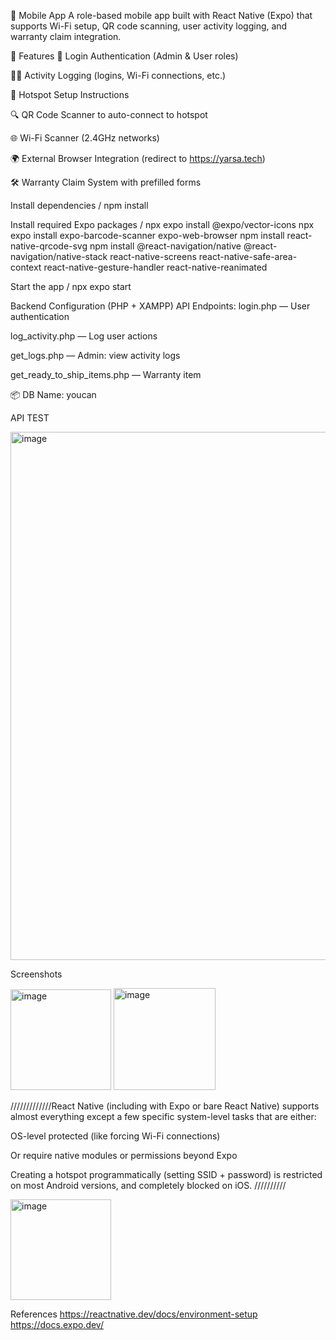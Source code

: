 📱 Mobile App
A role-based mobile app built with React Native (Expo) that supports Wi-Fi setup, QR code scanning, user activity logging, and warranty claim integration.

🚀 Features
🔐 Login Authentication (Admin & User roles)

🕵️‍♂️ Activity Logging (logins, Wi-Fi connections, etc.)

📡 Hotspot Setup Instructions

🔍 QR Code Scanner to auto-connect to hotspot

🌐 Wi-Fi Scanner (2.4GHz networks)

🌍 External Browser Integration (redirect to https://yarsa.tech)

🛠️ Warranty Claim System with prefilled forms

Install dependencies /
npm install

Install required Expo packages   /
npx expo install @expo/vector-icons
npx expo install expo-barcode-scanner expo-web-browser
npm install react-native-qrcode-svg
npm install @react-navigation/native @react-navigation/native-stack react-native-screens react-native-safe-area-context react-native-gesture-handler react-native-reanimated

Start the app /
npx expo start

Backend Configuration (PHP + XAMPP)
API Endpoints:
login.php — User authentication

log_activity.php — Log user actions

get_logs.php — Admin: view activity logs

get_ready_to_ship_items.php — Warranty item

📦 DB Name: youcan

API TEST

<img width="845" alt="image" src="https://github.com/user-attachments/assets/f5ec0193-63d8-42b3-8e8a-822d0fba9871" />



Screenshots

<img width="161" alt="image" src="https://github.com/user-attachments/assets/8515b3da-1690-45b2-a37f-ae20a998c576" />

<img width="163" alt="image" src="https://github.com/user-attachments/assets/fcd52c98-f824-4ac3-9773-36360f11d06f" />


/////////////React Native (including with Expo or bare React Native) supports almost everything except a few specific system-level tasks that are either:

OS-level protected (like forcing Wi-Fi connections)

Or require native modules or permissions beyond Expo

Creating a hotspot programmatically (setting SSID + password) is restricted on most Android versions, and completely blocked on iOS.  //////////


<img width="161" alt="image" src="https://github.com/user-attachments/assets/e91e89b7-d875-408d-abf2-92ac1c217d31" />


References 
https://reactnative.dev/docs/environment-setup
https://docs.expo.dev/
